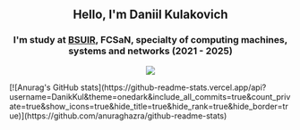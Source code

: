 <div align="center">
    <h2> Hello, I'm Daniil Kulakovich </h2>
    <h3> I'm study at <a href="https://www.bsuir.by">BSUIR</a>, FCSaN, specialty of computing machines, systems and networks (2021 - 2025) </h3>
</div>
<div>
    <p align="center">
        <img src="https://github-readme-stats.vercel.app/api/top-langs/?username=DanikKul&layout=compact&theme=onedark&langs_count=6&hide_border=true)">       </p>
[![Anurag's GitHub stats](https://github-readme-stats.vercel.app/api?username=DanikKul&theme=onedark&include_all_commits=true&count_private=true&show_icons=true&hide_title=true&hide_rank=true&hide_border=true)](https://github.com/anuraghazra/github-readme-stats)
</div>
